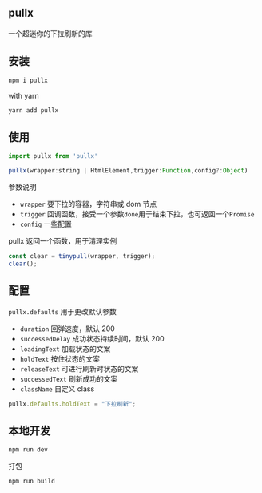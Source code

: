 ## pullx

一个超迷你的下拉刷新的库

## 安装

```bash
npm i pullx
```

with yarn

```bash
yarn add pullx
```

## 使用

```js
import pullx from 'pullx'

pullx(wrapper:string | HtmlElement,trigger:Function,config?:Object)

```

参数说明

- `wrapper` 要下拉的容器，字符串或 dom 节点
- `trigger` 回调函数，接受一个参数`done`用于结束下拉，也可返回一个`Promise`
- `config` 一些配置

pullx 返回一个函数，用于清理实例

```js
const clear = tinypull(wrapper, trigger);
clear();
```

## 配置

`pullx.defaults` 用于更改默认参数

- `duration` 回弹速度，默认 200
- `successedDelay` 成功状态持续时间，默认 200
- `loadingText` 加载状态的文案
- `holdText` 按住状态的文案
- `releaseText` 可进行刷新时状态的文案
- `successedText` 刷新成功的文案
- `className` 自定义 class

```js
pullx.defaults.holdText = "下拉刷新";
```


## 本地开发

```bash
npm run dev
```

打包
```bash
npm run build
```